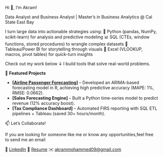 Hi 👋, I’m Akram!

Data Analyst and Business Analyst | Master’s in Business Analytics @ Cal State East Bay

I turn large data into actionable strategies using:
🐍 Python (pandas, NumPy, scikit-learn) for analysis and predictive modeling
📊 SQL (CTEs, window functions, stored procedures) to wrangle complex datasets
🎨 Tableau/Power BI for storytelling through visuals
🧩 Excel (VLOOKUP, macros, pivot tables) for quick-turn insights

Check out my work below ↓ I build tools that solve real-world problems.

🚀 **Featured Projects**

- **[[Airline Passenger Forecasting](https://github.com/itsakram-dot/BAN-673-Airline-Passenger-Forecast)]** – Developed an ARIMA-based forecasting model in R, achieving high predictive accuracy (MAPE: 1%, RMSE: 0.0662).
- **[Sales Forecasting Engine]** – Built a Python time-series model to predict revenue (12% accuracy boost).
- **[Tax Compliance Dashboard]** – Automated FIRS reporting with SQL ETL pipelines + Tableau (saved 30+ hours/month).


📫 Let’s Collaborate!

If you are looking for someone like me or know any opportunities,feel free to send me an email

💼 [LinkedIn](https://www.linkedin.com/in/akram-mohammed-465052134)
📄 [Resume](https://github.com/itsakram-dot/itsakram-dot/raw/d4d3111c347b92249af663b48ee21eba73487a2b/Akram%20Mohammed%20-%20Resume%20March.pdf)
✉️ [akrammohammed09@gmail.com](mailto:akrammohammed09@gmail.com)
